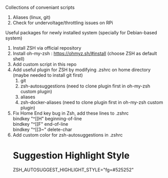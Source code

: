 Collections of conveniant scripts
1. Aliases (linux, git)
2. Check for undervoltage/throttling issues on RPi

Useful packages for newly installed system (specially for Debian-based system)
1. Install ZSH via official repository
2. Install oh-my-zsh : https://ohmyz.sh/#install (choose ZSH as default shell)
3. Add custom script in this repo
4. Add useful plugin for ZSH by modifying .zshrc on home directory (maybe needed to install git first)
    1. git
    2. zsh-autosuggestions (need to clone plugin first in oh-my-zsh custom plugin)
    3. aliases
    4. zsh-docker-aliases (need to clone plugin first in oh-my-zsh custom plugin)
5. Fix Home End key bug in Zsh, add these lines to .zshrc  
    bindkey  "^[[H"   beginning-of-line  
    bindkey  "^[[F"   end-of-line  
    bindkey  "^[[3~"  delete-char
6. Add custom color for zsh-autosuggestions in .zshrc
   # Suggestion Highlight Style
    ZSH_AUTOSUGGEST_HIGHLIGHT_STYLE="fg=#525252"
